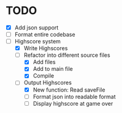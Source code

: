 # TODO

* [x] Add json support
* [ ] Format entire codebase
* [ ] Highscore system
  * [x] Write Highscores
  * [ ] Refactor into different source files
    * [x] Add files
    * [x] Add to main file
    * [x] Compile
  * [ ] Output Highscores
    * [x] New function: Read saveFile
    * [ ] Format json into readable format
    * [ ] Display highscore at game over
